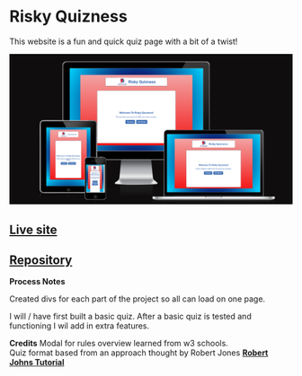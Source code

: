 
# Risky Quizness

This website is a fun and quick quiz page with a bit of a twist! 

![Risky Quizness](assets/images/readme-images/responsivescreenshots.png)

## **[Live site](https://pat-forde.github.io/Quiz-Project2/)**


## **[Repository](https://github.com/Pat-Forde/Quiz-Project2)**




**Process Notes**

Created divs for each part of the project so all can load on one page.

I will / have first built a basic quiz. After a basic quiz is tested and functioning I wil add in extra features.



**Credits**
Modal for rules overview learned from w3 schools.   
Quiz format based from an approach thought by Robert Jones **[Robert Johns Tutorial](https://hackr.io/blog/how-to-build-a-javascript-quiz-app)**


